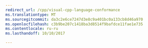 ```yaml
---
redirect_url: /cpp/visual-cpp-language-conformance
ms.translationtype: MT
ms.sourcegitcommit: da3c2e6ce7247d3e8c9a401bc0a133cb8d46a970
ms.openlocfilehash: c3b9be207c1418ba3d8514f9bafdce11fae1e735
ms.contentlocale: ru-ru
ms.lasthandoff: 10/10/2017

---
```

